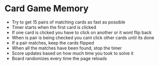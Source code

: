 # Card Game Memory
 
- Try to get 15 pairs of matching cards as fast as possible
- Timer starts when the first card is clicked
- If one card is clicked you have to click on another or it wont flip back
- When is pair is being checked you cant click other cards until its done
- If a pair matches, keep the cards flipped
- When all the matches have been found, stop the timer
- Score updates based on how much time you took to solve it
- Board randomizes every time the page reloads
